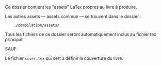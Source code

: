 Ce dossier contient les "assets" LaTex propres au livre à produire.

Les autres assets — assets commun — se trouvent dans le dossier :

        ./compilation/assets/

Tous les fichiers de ce dossier seront automatiquement inclus au fichier tex principal.

SAUF

Le fichier `cover.tex` qui sert à définir la couverture du livre.
